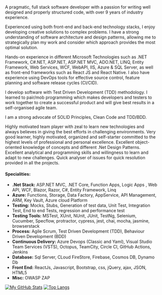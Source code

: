 
A pragmatic, full stack software developer with a passion for writing well designed and properly structured code, with over 9 years of industry experience.

Experienced using both front-end and back-end technology stacks, I enjoy developing creative solutions to complex problems. I have a strong understanding of software architecture and design patterns, allowing me to strategically plan my work and consider which approach provides the most optimal solution.

Hands-on experience in different Microsoft Technologies such as .NET Framework, C#.NET, ASP.NET, ASP.NET MVC, ADO.NET, LINQ, Entity Framework, Web Services, WCF, WebAPI, IIS, Azure & SQL Server, as well as front-end frameworks such as React JS and React Native. I also have experience using DevOps tools for effective source control, feature planning and software release cycles (CI/CID). 

I develop software with Test Driven Development (TDD) methodology. I learned to pair/mob programming which makes developers and testers to work together to create a successful product and will give best results in a self-organised agile team.

I am a strong advocate of SOLID Principles, Clean Code and TDD/BDD.

Highly motivated team player with zeal to learn new technologies and always believes in giving the best efforts in challenging environments. Very good learner, highly motivated, organized and self-starter committed to the highest levels of professional and personal excellence. Excellent object-oriented knowledge of concepts and different .Net Design Patterns. Excellent analytical and programming skills and willingness to learn and adapt to new challenges. Quick analyser of issues for quick resolution provided in all the projects.


#### Specialities: ####
- **.Net Stack:**  ASP.NET MVC, .NET Core, Function Apps, Logic Apps , Web API, WCF, Blazor, Razor, C#, Entity Framework, Linq
- **Azure:** Functions, Storage, Data Factory, AppService, API Management, ARM, Key Vault, Azure cloud Platform
- **Testing:** Mocks, Stubs, Generation of test data, Unit Test, Integration Test, End to end Tests, regression and performance test
- **Testing Tools:** MSTest, XUnit, NUnit, JUnit, TestNg, Selenium, Cucumber, Specflow, protractor, cypress, jest, chai, mocha, jasmine, browserstack
- **Process:** Agile Scrum, Test Driven Development (TDD), Behaviour Driven Development (BDD)
- **Continuous Delivery:** Azure Devops (Classic and Yaml), Visual Studio Team Services (VSTS), Octopus, TeamCity, Circle CI, GitHub Actions, Jenkins
- **Database:** Sql Server, CLoud FireStore, Firebase, Cosmos DB, Dynamo Db
- **Front End:** ReactJs, Javascript, Bootstrap, css, jQuery, ajax, JSON, HTML5
- **Misc:** OWASP ZAP

[![My GitHub Stats](https://github-readme-stats.vercel.app/api/?username=PrasannaDommalapati&count_private=true&theme=tokyonight&showicons=true)]()
[![Top Langs](https://github-readme-stats.vercel.app/api/top-langs/?username=PrasannaDommalapati)](https://github.com/anuraghazra/github-readme-stats)

